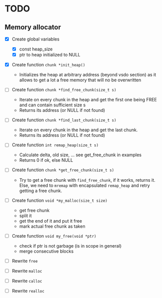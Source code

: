 # TODO

## Memory allocator

- [x] Create global variables
  - [x] const heap_size
  - [x] ptr to heap initialized to NULL

- [x] Create function `chunk *init_heap()`
  - Initializes the heap at arbitrary address (beyond vsdo section) as it allows to get a lot a free memory that will no be overwritten

- [ ] Create function `chunk *find_free_chunk(size_t s)`
  - Iterate on every chunk in the heap and get the first one being FREE and can contain sufficient size s
  - Returns its address (or NULL if not found)

- [ ] Create function `chunk *find_last_chunk(size_t s)`
  - Iterate on every chunk in the heap and get the last chunk.
  - Returns its address (or NULL if not found)

- [ ] Create function `int remap_heap(size_t s)`
  - Calculate delta, old size, ... see get_free_chunk in examples
  - Returns 0 if ok, else NULL

- [ ] Create function `chunk *get_free_chunk(size_t s)`
  - Try to get a free chunk with `find_free_chunk`, if it works, returns it. Else, we need to `mremap` with encapsulated `remap_heap` and retry getting a free chunk.

- [ ] Create function `void *my_malloc(size_t size)`
  - get free chunk
  - split it
  - get the end of it and put it free
  - mark actual free chunk as taken

- [ ] Create function `void my_free(void *ptr)`
  - check if ptr is not garbage (is in scope in general)
  - merge consecutive blocks

- [ ] Rewrite `free`
- [ ] Rewrite `malloc`
- [ ] Rewrite `calloc`
- [ ] Rewrite `realloc`
